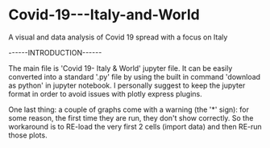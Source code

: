 # Covid-19---Italy-and-World
A visual and data analysis of Covid 19 spread with a focus on Italy


------INTRODUCTION------

The main file is 'Covid 19- Italy & World' jupyter file.
It can be easily converted into a standard '.py' file by using the built in command 'download as python'  in jupyter notebook.
I personally suggest to keep the jupyter format in order to avoid issues with plotly express plugins.

One last thing: a couple of graphs come with a warning (the '*' sign): for some reason, the first time they are run, they don't show correctly. So the workaround is to RE-load the very first 2 cells (import data) and then RE-run those plots.

